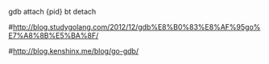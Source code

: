 gdb
attach {pid}
bt
detach


#http://blog.studygolang.com/2012/12/gdb%E8%B0%83%E8%AF%95go%E7%A8%8B%E5%BA%8F/

#http://blog.kenshinx.me/blog/go-gdb/
